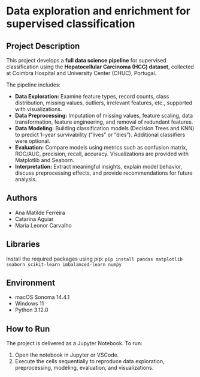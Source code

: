 # Data exploration and enrichment for supervised classification

## Project Description
This project develops a **full data science pipeline** for supervised classification using the **Hepatocellular Carcinoma (HCC) dataset**, collected at Coimbra Hospital and University Center (CHUC), Portugal.  

The pipeline includes:
- **Data Exploration:** Examine feature types, record counts, class distribution, missing values, outliers, irrelevant features, etc., supported with visualizations.  
- **Data Preprocessing:** Imputation of missing values, feature scaling, data transformation, feature engineering, and removal of redundant features. 
- **Data Modeling:** Building classification models (Decision Trees and KNN) to predict 1-year survivability (“lives” or “dies”). Additional classifiers were optional.  
- **Evaluation:** Compare models using metrics such as confusion matrix, ROC/AUC, precision, recall, accuracy. Visualizations are provided with Matplotlib and Seaborn.  
- **Interpretation:** Extract meaningful insights, explain model behavior, discuss preprocessing effects, and provide recommendations for future analysis.

## Authors
- Ana Matilde Ferreira  
- Catarina Aguiar  
- Maria Leonor Carvalho  

## Libraries
Install the required packages using pip:
```pip install pandas matplotlib seaborn scikit-learn imbalanced-learn numpy```

## Environment
- macOS Sonoma 14.4.1
- Windows 11
- Python 3.12.0

## How to Run
The project is delivered as a Jupyter Notebook. To run:
1. Open the notebook in Jupyter or VSCode.
2. Execute the cells sequentially to reproduce data exploration, preprocessing, modeling, evaluation, and visualizations.
